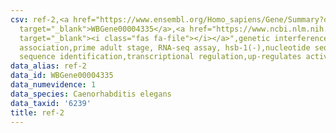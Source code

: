 ```yaml
---
csv: ref-2,<a href="https://www.ensembl.org/Homo_sapiens/Gene/Summary?db=core;g=WBGene00004335"
  target="_blank">WBGene00004335</a>,<a href="https://www.ncbi.nlm.nih.gov/pubmed/30894454"
  target="_blank"><i class="fas fa-file"></i></a>",genetic interference,functional
  association,prime adult stage, RNA-seq assay, hsb-1(-),nucleotide sequence identification,nucleotide
  sequence identification,transcriptional regulation,up-regulates activity
data_alias: ref-2
data_id: WBGene00004335
data_numevidence: 1
data_species: Caenorhabditis elegans
data_taxid: '6239'
title: ref-2
---
```

